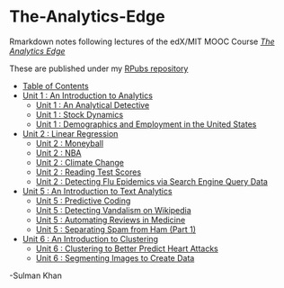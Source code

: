 # The-Analytics-Edge

Rmarkdown notes following lectures of the edX/MIT MOOC Course 
[_The Analytics Edge_](https://www.edx.org/course/analytics-edge-mitx-15-071x-0)

These are published under my [RPubs repository](http://rpubs.com/SulmanKhan)

* [Table of Contents](http://rpubs.com/SulmanKhan/432517) 
* [Unit 1 : An Introduction to Analytics](http://rpubs.com/SulmanKhan/435579)
    * [Unit 1 : An Analytical Detective](http://rpubs.com/SulmanKhan/432542)
    * [Unit 1 : Stock Dynamics](http://rpubs.com/SulmanKhan/432564)
    * [Unit 1 : Demographics and Employment in the United States](http://rpubs.com/SulmanKhan/432582)
* [Unit 2 : Linear Regression](http://rpubs.com/SulmanKhan/434192)
    * [Unit 2 : Moneyball](http://rpubs.com/SulmanKhan/435355)
    * [Unit 2 : NBA](http://rpubs.com/SulmanKhan/435359)
    * [Unit 2 : Climate Change](http://rpubs.com/SulmanKhan/435377)
    * [Unit 2 : Reading Test Scores](http://rpubs.com/SulmanKhan/435391)
    * [Unit 2 : Detecting Flu Epidemics via Search Engine Query Data](http://rpubs.com/SulmanKhan/435576)
* [Unit 5 : An Introduction to Text Analytics](http://rpubs.com/SulmanKhan/433432)
    * [Unit 5 : Predictive Coding](http://rpubs.com/SulmanKhan/433456)
    * [Unit 5 : Detecting Vandalism on Wikipedia](http://rpubs.com/SulmanKhan/433730)
    * [Unit 5 : Automating Reviews in Medicine](http://rpubs.com/SulmanKhan/433749)
    * [Unit 5 : Separating Spam from Ham (Part 1)](http://rpubs.com/SulmanKhan/433781)
* [Unit 6 : An Introduction to Clustering](http://rpubs.com/SulmanKhan/435602)
    * [Unit 6 : Clustering to Better Predict Heart Attacks](http://rpubs.com/SulmanKhan/435656)
    * [Unit 6 : Segmenting Images to Create Data](http://rpubs.com/SulmanKhan/435665)
    



  
-Sulman Khan

